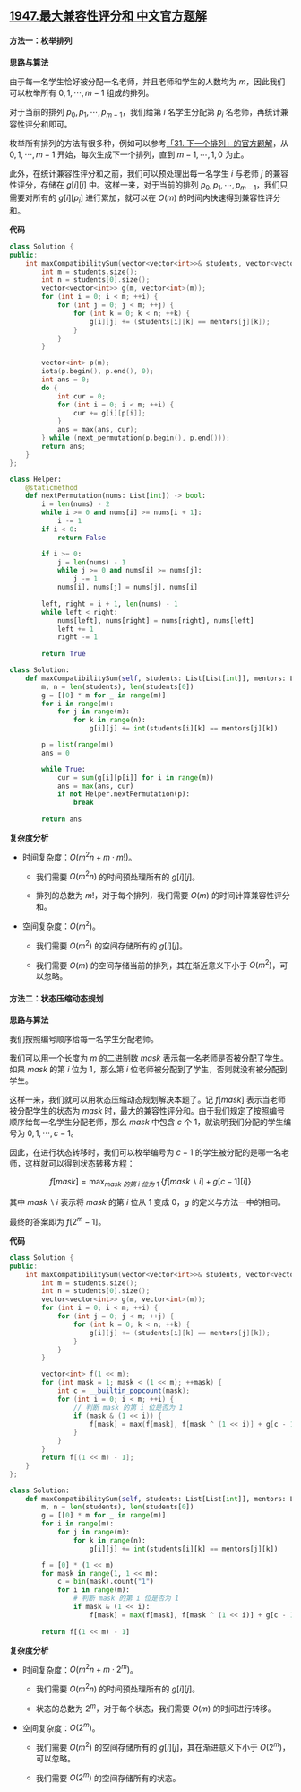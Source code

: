 ## [1947.最大兼容性评分和 中文官方题解](https://leetcode.cn/problems/maximum-compatibility-score-sum/solutions/100000/zui-da-jian-rong-xing-ping-fen-he-by-lee-be2l)

#### 方法一：枚举排列

**思路与算法**

由于每一名学生恰好被分配一名老师，并且老师和学生的人数均为 $m$，因此我们可以枚举所有 $0, 1, \cdots, m-1$ 组成的排列。

对于当前的排列 $p_0, p_1, \cdots, p_{m-1}$，我们给第 $i$ 名学生分配第 $p_i$ 名老师，再统计兼容性评分和即可。

枚举所有排列的方法有很多种，例如可以参考[「31. 下一个排列」的官方题解](https://leetcode-cn.com/problems/next-permutation/solution/xia-yi-ge-pai-lie-by-leetcode-solution/)，从 $0, 1, \cdots, m-1$ 开始，每次生成下一个排列，直到 $m-1, \cdots, 1, 0$ 为止。

此外，在统计兼容性评分和之前，我们可以预处理出每一名学生 $i$ 与老师 $j$ 的兼容性评分，存储在 $g[i][j]$ 中。这样一来，对于当前的排列 $p_0, p_1, \cdots, p_{m-1}$，我们只需要对所有的 $g[i][p_i]$ 进行累加，就可以在 $O(m)$ 的时间内快速得到兼容性评分和。

**代码**

```C++ [sol1-C++]
class Solution {
public:
    int maxCompatibilitySum(vector<vector<int>>& students, vector<vector<int>>& mentors) {
        int m = students.size();
        int n = students[0].size();
        vector<vector<int>> g(m, vector<int>(m));
        for (int i = 0; i < m; ++i) {
            for (int j = 0; j < m; ++j) {
                for (int k = 0; k < n; ++k) {
                    g[i][j] += (students[i][k] == mentors[j][k]);
                }
            }
        }

        vector<int> p(m);
        iota(p.begin(), p.end(), 0);
        int ans = 0;
        do {
            int cur = 0;
            for (int i = 0; i < m; ++i) {
                cur += g[i][p[i]];
            }
            ans = max(ans, cur);
        } while (next_permutation(p.begin(), p.end()));
        return ans;
    }
};
```

```Python [sol1-Python3]
class Helper:
    @staticmethod
    def nextPermutation(nums: List[int]) -> bool:
        i = len(nums) - 2
        while i >= 0 and nums[i] >= nums[i + 1]:
            i -= 1
        if i < 0:
            return False

        if i >= 0:
            j = len(nums) - 1
            while j >= 0 and nums[i] >= nums[j]:
                j -= 1
            nums[i], nums[j] = nums[j], nums[i]
        
        left, right = i + 1, len(nums) - 1
        while left < right:
            nums[left], nums[right] = nums[right], nums[left]
            left += 1
            right -= 1
        
        return True

class Solution:
    def maxCompatibilitySum(self, students: List[List[int]], mentors: List[List[int]]) -> int:
        m, n = len(students), len(students[0])
        g = [[0] * m for _ in range(m)]
        for i in range(m):
            for j in range(m):
                for k in range(n):
                    g[i][j] += int(students[i][k] == mentors[j][k])

        p = list(range(m))
        ans = 0

        while True:
            cur = sum(g[i][p[i]] for i in range(m))
            ans = max(ans, cur)
            if not Helper.nextPermutation(p):
                break
        
        return ans
```

**复杂度分析**

- 时间复杂度：$O(m^2n + m \cdot m!)$。

    - 我们需要 $O(m^2n)$ 的时间预处理所有的 $g[i][j]$。

    - 排列的总数为 $m!$，对于每个排列，我们需要 $O(m)$ 的时间计算兼容性评分和。

- 空间复杂度：$O(m^2)$。

    - 我们需要 $O(m^2)$ 的空间存储所有的 $g[i][j]$。

    - 我们需要 $O(m)$ 的空间存储当前的排列，其在渐近意义下小于 $O(m^2)$，可以忽略。

#### 方法二：状态压缩动态规划

**思路与算法**

我们按照编号顺序给每一名学生分配老师。

我们可以用一个长度为 $m$ 的二进制数 $\textit{mask}$ 表示每一名老师是否被分配了学生。如果 $\textit{mask}$ 的第 $i$ 位为 $1$，那么第 $i$ 位老师被分配到了学生，否则就没有被分配到学生。

这样一来，我们就可以用状态压缩动态规划解决本题了。记 $f[\textit{mask}]$ 表示当老师被分配学生的状态为 $\textit{mask}$ 时，最大的兼容性评分和。由于我们规定了按照编号顺序给每一名学生分配老师，那么 $\textit{mask}$ 中包含 $c$ 个 $1$，就说明我们分配的学生编号为 $0, 1, \cdots, c-1$。

因此，在进行状态转移时，我们可以枚举编号为 $c-1$ 的学生被分配的是哪一名老师，这样就可以得到状态转移方程：

$$
f[\textit{mask}] = \max_{\textit{mask} ~的第 ~i~ 位为 ~1~} \big\{ f[\textit{mask} \backslash i] + g[c-1][i] \big\}
$$

其中 $\textit{mask} \backslash i$ 表示将 $\textit{mask}$ 的第 $i$ 位从 $1$ 变成 $0$，$g$ 的定义与方法一中的相同。

最终的答案即为 $f[2^m-1]$。

**代码**

```C++ [sol2-C++]
class Solution {
public:
    int maxCompatibilitySum(vector<vector<int>>& students, vector<vector<int>>& mentors) {
        int m = students.size();
        int n = students[0].size();
        vector<vector<int>> g(m, vector<int>(m));
        for (int i = 0; i < m; ++i) {
            for (int j = 0; j < m; ++j) {
                for (int k = 0; k < n; ++k) {
                    g[i][j] += (students[i][k] == mentors[j][k]);
                }
            }
        }

        vector<int> f(1 << m);
        for (int mask = 1; mask < (1 << m); ++mask) {
            int c = __builtin_popcount(mask);
            for (int i = 0; i < m; ++i) {
                // 判断 mask 的第 i 位是否为 1
                if (mask & (1 << i)) {
                    f[mask] = max(f[mask], f[mask ^ (1 << i)] + g[c - 1][i]);
                }
            }
        }
        return f[(1 << m) - 1];
    }
};
```

```Python [sol2-Python3]
class Solution:
    def maxCompatibilitySum(self, students: List[List[int]], mentors: List[List[int]]) -> int:
        m, n = len(students), len(students[0])
        g = [[0] * m for _ in range(m)]
        for i in range(m):
            for j in range(m):
                for k in range(n):
                    g[i][j] += int(students[i][k] == mentors[j][k])

        f = [0] * (1 << m)
        for mask in range(1, 1 << m):
            c = bin(mask).count("1")
            for i in range(m):
                # 判断 mask 的第 i 位是否为 1
                if mask & (1 << i):
                    f[mask] = max(f[mask], f[mask ^ (1 << i)] + g[c - 1][i])
        
        return f[(1 << m) - 1]
```

**复杂度分析**

- 时间复杂度：$O(m^2n + m \cdot 2^m)$。

    - 我们需要 $O(m^2n)$ 的时间预处理所有的 $g[i][j]$。

    - 状态的总数为 $2^m$，对于每个状态，我们需要 $O(m)$ 的时间进行转移。

- 空间复杂度：$O(2^m)$。

    - 我们需要 $O(m^2)$ 的空间存储所有的 $g[i][j]$，其在渐进意义下小于 $O(2^m)$，可以忽略。

    - 我们需要 $O(2^m)$ 的空间存储所有的状态。